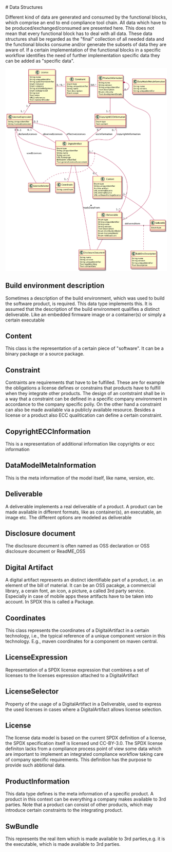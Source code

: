 <br>
<br>
# Data Structures

Different kind of data are generated and consumed by the functional blocks, which comprise an end to end compliance tool chain. All data which have to be produced/exchanged/consumed are presented here. This does not mean that every functional block has to deal with all data. These data structures shall be regarded as the "final" collection of all needed data and the functional blocks consume and/or generate the subsets of data they are aware of. If a certain implementation of the functional blocks in a specific workflow identifies the need of further implementation specific data they can be added as "specific data".


![UML-Diagram](../img/DataExchangeFormat-UML-Class-Diagram.png)

## Build environment description
Sometimes a description of the build environment, which was used to build the software product, is required. This data type implements this. It is assumed that the description of the build environment qualifies a distinct deliverable. Like an embedded firmware image or a container(s) or simply a certain executable

## Content
This class is the representation of a certain piece of "software". It can be a binary package or a source package.


## Constraint
Contraints are requirements that have to be fulfilled. These are for example the obligations a license defines or constrains that products have to fulfill when they integrate other products. The design of an contstraint shall be in a way that a constraint can be defined in a specific company environment in accordance to the company specific poliy. On the other hand a constraint can also be made available via a publicly available resource. Besides a license or a product also ECC qualitication can define a certain constraint.

## CopyrightECCInformation
This is a representation of additional information like copyrights or ecc information

## DataModelMetaInformation
This is the meta information of the model itself, like name, version, etc.

## Deliverable
A deliverable implements a real deliverable of a product. A product can be made available in different formats, like as container(s), an executable, an image etc. The different options are modeled as deliverable


## Disclosure document
The disclosure document is often named as OSS declaration or OSS disclosure document or ReadME_OSS


## Digital Artifact
A digital artifact represents an distinct identifiable part of a product, i.e. an element of the bill of material. It can be an OSS pacakge, a commercial library, a cerain font, an icon, a picture, a called 3rd party service. Especially in case of mobile apps these artifacts have to be taken into account. In SPDX this is called a Package.


## Coordinates
This class represents the coordinates of a DigitalArtifact in a certain technology, i.e., the typical reference of a unique component version in this technology. E.g., maven coordinates for a component on maven central.

## LicenseExpression
Representation of a SPDX license expression that combines a set of licenses to the licenses expression attached to a DigitalArtifact

## LicenseSelector
Property of the usage of a DigitalArtifact in a Deliverable, used to express the used licenses in cases where a DigitalArtifact allows license selection.

## License
The license data model is based on the current SPDX definition of a license, the SPDX specification itself is licensed und CC-BY-3.0. The SPDX license definiton lacks from a compliance process point of view some data which are important to implement an integrated compliance workflow taking care of company specific requirements. This definition has the purpose to provide such abbtional data.

## ProductInformation
This data type defines is the meta information of a specific product. A product in this context can be everything a company makes available to 3rd parties. Note that a product can consist of other products, which may introduce certain constraints to the integrating product.


## SwBundle
This represents the real item which is made available to 3rd parties,e.g. it is the executable, which is made available to 3rd parties.


